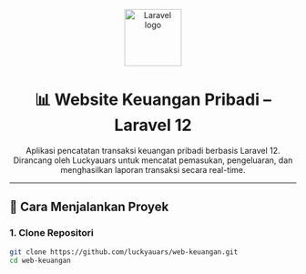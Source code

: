 <p align="center">
  <img src="https://laravel.com/img/logomark.min.svg" width="100" alt="Laravel logo">
</p>

<h1 align="center">📊 Website Keuangan Pribadi – Laravel 12</h1>

<p align="center">
  Aplikasi pencatatan transaksi keuangan pribadi berbasis Laravel 12. Dirancang oleh Luckyauars untuk mencatat pemasukan, pengeluaran, dan menghasilkan laporan transaksi secara real-time.
</p>

---

## 🚀 Cara Menjalankan Proyek

### 1. Clone Repositori

```bash
git clone https://github.com/luckyauars/web-keuangan.git
cd web-keuangan
